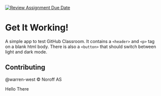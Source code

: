 [![Review Assignment Due Date](https://classroom.github.com/assets/deadline-readme-button-22041afd0340ce965d47ae6ef1cefeee28c7c493a6346c4f15d667ab976d596c.svg)](https://classroom.github.com/a/6eLrQwS_)
# Get It Working!

A simple app to test GitHub Classroom.
It contains a `<header>` and `<p>` tag on a blank html body.
There is also a `<button>` that should switch between light and dark mode.

## Contributing

@warren-west &copy; Noroff AS


Hello There